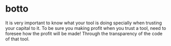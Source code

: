 # botto

It is very important to know what your tool is doing specially when trusting your capital to it.
To be sure you making profit when you trust a tool, need to foresee how the profit will be made! Through the transparency of the code of that tool.